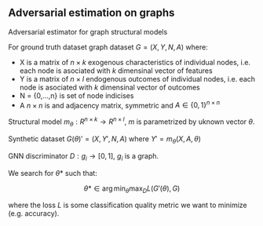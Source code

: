 ## Adversarial estimation on graphs 

Adversarial estimator for graph structural models 

For ground truth dataset graph dataset $G = (X,Y,N,A)$ where:
- X is a matrix of $n \times k$ exogenous characteristics of individual nodes, i.e. each node is asociated with $k$ dimensinal vector of features
- Y is a matrix of $n \times l$ endogenous outcomes of individual nodes, i.e. each node is asociated with $k$ dimensinal vector of outcomes
- N = \{0,...,n\} is set of node indicises
- A $n\times n$ is and adjacency matrix, symmetric and $A \in \{0,1\}^{n\times n}$

Structural model $m_{\theta}: R^{n \times k } \to R^{n \times l }$, $m$ is parametrized by uknown vector $\theta$.

Synthetic dataset $G(\theta)' = (X,Y',N,A)$ where $Y'=m_{\theta}(X,A, \theta)$

GNN discriminator $D: g_i \to [0,1]$, $g_i$ is a graph.

We search for $\theta*$ such that:
```math
  \theta* \in \arg \min_{\theta} \max_{D} L(G'(\theta),G)
```
where the loss $L$ is some classification quality metric we want to minimize (e.g. accuracy).


